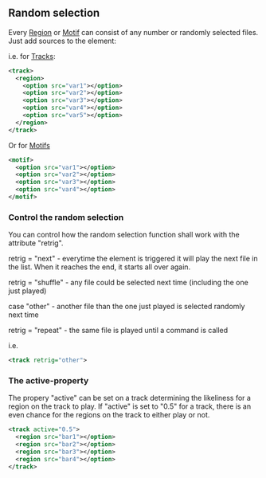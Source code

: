 ## Random selection

Every [Region](regions.md) or [Motif](motif.md) can consist of any number or randomly selected files. Just add sources to the element:


i.e. for [Tracks](tracks.md):

```XML
<track>
  <region>
    <option src="var1"></option>
    <option src="var2"></option>
    <option src="var3"></option>
    <option src="var4"></option>
    <option src="var5"></option>
  </region>
</track>	

```


Or for [Motifs](motifs.md)

```XML
<motif>
  <option src="var1"></option>
  <option src="var2"></option>
  <option src="var3"></option>
  <option src="var4"></option>
</motif>
```


### Control the random selection
You can control how the random selection function shall work with the attribute "retrig".

retrig = "next" - everytime the element is triggered it will play the next file in the list. When it reaches the end, it starts all over again.

retrig = "shuffle" - any file could be selected next time (including the one just played)

case "other" - another file than the one just played is selected randomly next time 

retrig = "repeat" - the same file is played until a command is called


i.e.
```XML
<track retrig="other">
```


### The active-property
The propery "active" can be set on a track determining the likeliness for a region on the track to play. If "active" is set to "0.5" for a track, there is an even chance for the regions on the track to either play or not.

```XML
<track active="0.5">
  <region src="bar1"></option>
  <region src="bar2"></option>
  <region src="bar3"></option>
  <region src="bar4"></option>
</track>
```

